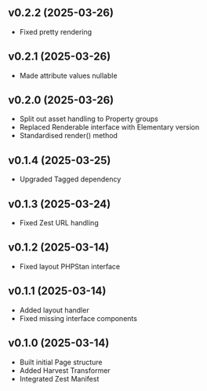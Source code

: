 ## v0.2.2 (2025-03-26)
* Fixed pretty rendering

## v0.2.1 (2025-03-26)
* Made attribute values nullable

## v0.2.0 (2025-03-26)
* Split out asset handling to Property groups
* Replaced Renderable interface with Elementary version
* Standardised render() method

## v0.1.4 (2025-03-25)
* Upgraded Tagged dependency

## v0.1.3 (2025-03-24)
* Fixed Zest URL handling

## v0.1.2 (2025-03-14)
* Fixed layout PHPStan interface

## v0.1.1 (2025-03-14)
* Added layout handler
* Fixed missing interface components

## v0.1.0 (2025-03-14)
* Built initial Page structure
* Added Harvest Transformer
* Integrated Zest Manifest
